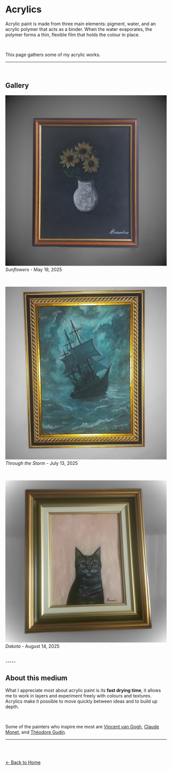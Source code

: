 # Acrylics 

Acrylic paint is made from three main elements: pigment, water, and an acrylic polymer that acts as a binder.
When the water evaporates, the polymer forms a thin, flexible film that holds the colour in place.  

<br>

This page gathers some of my acrylic works.

-----

<br>

## Gallery

![Sunflowers](1000006507.jpg)
*Sunflowers* - May 19, 2025

<br>

![Through the Storm](1000006508.jpg)
*Through the Storm* - July 13, 2025

<br>

![Dakota](1000006504.jpg)
*Dakota* - August 14, 2025 

<br>
-----

## About this medium

What I appreciate most about acrylic paint is its **fast drying time**, it allows me to work in layers and experiment freely with colours and textures.  
Acrylics make it possible to move quickly between ideas and to build up depth.

<br>

Some of the painters who inspire me most are [Vincent van Gogh](https://en.wikipedia.org/wiki/Vincent_van_Gogh), [Claude Monet](https://en.wikipedia.org/wiki/Claude_Monet), and [Théodore Gudin](https://en.wikipedia.org/wiki/Th%C3%A9odore_Gudin).

-----

<br><br>

[← Back to Home](index.md)
